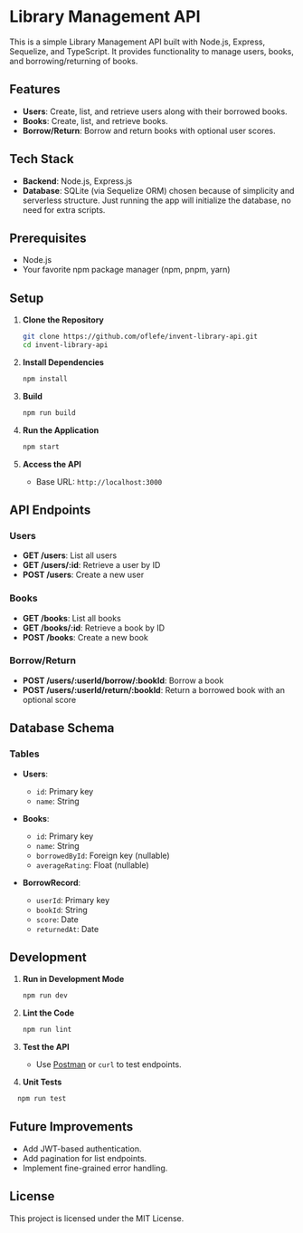 # Library Management API

This is a simple Library Management API built with Node.js, Express, Sequelize, and TypeScript. It provides functionality to manage users, books, and borrowing/returning of books.

## Features

- **Users**: Create, list, and retrieve users along with their borrowed books.
- **Books**: Create, list, and retrieve books.
- **Borrow/Return**: Borrow and return books with optional user scores.

## Tech Stack

- **Backend**: Node.js, Express.js
- **Database**: SQLite (via Sequelize ORM) chosen because of simplicity and serverless structure. Just running the app will initialize the database, no need for extra scripts.

## Prerequisites

- Node.js 
- Your favorite npm package manager (npm, pnpm, yarn)

## Setup

1. **Clone the Repository**

   ```bash
   git clone https://github.com/oflefe/invent-library-api.git
   cd invent-library-api
   ```

2. **Install Dependencies**

   ```bash
   npm install
   ```

3. **Build**

   ```bash
   npm run build
   ```

4. **Run the Application**

   ```bash
   npm start
   ```

5. **Access the API**
   - Base URL: `http://localhost:3000`


## API Endpoints

### Users

- **GET /users**: List all users
- **GET /users/:id**: Retrieve a user by ID
- **POST /users**: Create a new user

### Books

- **GET /books**: List all books
- **GET /books/:id**: Retrieve a book by ID
- **POST /books**: Create a new book

### Borrow/Return

- **POST /users/:userId/borrow/:bookId**: Borrow a book
- **POST /users/:userId/return/:bookId**: Return a borrowed book with an optional score

## Database Schema

### Tables

- **Users**:

  - `id`: Primary key
  - `name`: String

- **Books**:
  - `id`: Primary key
  - `name`: String
  - `borrowedById`: Foreign key (nullable)
  - `averageRating`: Float (nullable)



- **BorrowRecord**:

  - `userId`: Primary key
  - `bookId`: String
  - `score`: Date
  - `returnedAt`: Date

## Development

1. **Run in Development Mode**

   ```bash
   npm run dev
   ```

2. **Lint the Code**

   ```bash
   npm run lint
   ```

3. **Test the API**
   - Use [Postman](https://postman.com/) or `curl` to test endpoints.

4. **Unit Tests**
 ```bash
   npm run test
   ```

## Future Improvements

- Add JWT-based authentication.
- Add pagination for list endpoints.
- Implement fine-grained error handling.

## License

This project is licensed under the MIT License.
